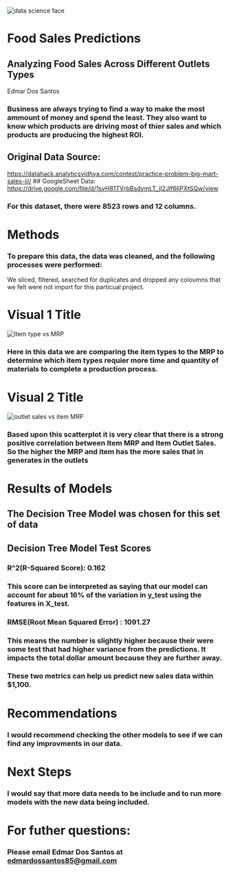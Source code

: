 ![data science face](https://user-images.githubusercontent.com/123523010/224358015-f17e7602-e997-4785-af5f-f972a0435a5b.jpg)

# Food Sales Predictions

## Analyzing Food Sales Across Different Outlets Types 
Edmar Dos Santos

### Business are always trying to find a way to make the most ammount of money and spend the least. They also want to know which products are driving most of thier sales and which products are producing the highest ROI.

## Original Data Source: 
https://datahack.analyticsvidhya.com/contest/practice-problem-big-mart-sales-iii/ ## GoogleSheet Data: 
https://drive.google.com/file/d/1syH81TVrbBsdymLT_jl2JIf6IjPXtSQw/view 

### For this dataset, there were 8523 rows and 12 columns.

# Methods
### To prepare this data, the data was cleaned, and the following processes were performed:
We sliced, flitered, searched for duplicates and dropped any coloumns that we felt were not import for this particual project.

# Visual 1 Title
![Item type vs MRP](https://user-images.githubusercontent.com/123523010/224516762-aae7f265-b85a-4413-a417-3c9f2fc678a9.png)

### Here in this data we are comparing the item types to the MRP to determine which item types requier more time and quantity of materials to complete a production process.

# Visual 2 Title
![outlet sales vs item MRP](https://user-images.githubusercontent.com/123523010/224517004-d8be19d7-70b0-4d92-b15d-fb833aa8d66e.png)

### Based upon this scatterplot it is very clear that there is a strong positive correlation between Item MRP and Item Outlet Sales. So the higher the MRP and item has the more sales that in generates in the outlets

# Results of Models
## The Decision Tree Model was chosen for this set of data
## Decision Tree Model Test Scores
### R^2(R-Squared Score): 0.162

### This score can be interpreted as saying that our model can account for about 16% of the variation in y_test using the features in X_test.

### RMSE(Root Mean Squared Error) : 1091.27

### This means the number is slightly higher because their were some test that had higher variance from the predictions. It impacts the total dollar amount because they are further away.
### These two metrics can help us predict new sales data within $1,100.

# Recommendations
### I would recommend checking the other models to see if we can find any improvments in our data.

# Next Steps
### I would say that more data needs to be include and to run more models with the new data being included.

# For futher questions: 
### Please email Edmar Dos Santos at edmardossantos85@gmail.com
